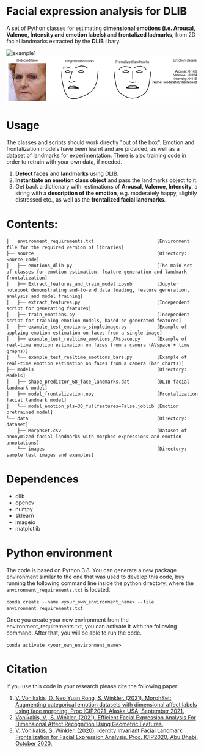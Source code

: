 # Facial expression analysis for DLIB
A set of Python classes for estimating **dimensional emotions (i.e. Arousal, Valence, Intensity and emotion labels)** and **frontalized ladmarks**, from 2D facial landmarks extracted by the **DLIB** libary.

![example1](data/images/example.gif "example1")
![example2](data/images/example.png "example2")


# Usage
The classes and scripts should work directly "out of the box". Emotion and frontalization models have been learnt and are provided, as well as a dataset of landmarks for experimentation. There is also training code in order to retrain with your own data, if needed. 
1. **Detect faces** and **landmarks** using DLIB.
2. **Instantiate an emotion class object** and pass the landmarks object to it. 
3. Get back a dictionary with: estimations of **Arousal, Valence, Intensity**, a string with a **description of the emotion**, e.g. moderately happy, slightly distressed etc., as well as the **frontalized facial landmarks**.


# Contents:
```tree
│   environment_requirements.txt                       [Environment file for the required version of libraries]
├── source                                             [Directory: Source code]
│   ├── emotions_dlib.py                               [The main set of classes for emotion estimation, feature generation and landmark frontalization] 
│   ├── Extract_features_and_train_model.ipynb         [Jupyter notebook demonstrating end-to-end data loading, feature generation, analysis and model training]
│   ├── extract_features.py                            [Independent script for generating features]
│   ├── train_emotions.py                              [Independent script for training emotion models, based on generated features]
│   ├── example_test_emotions_singleimage.py           [Example of applying emotion estimation on faces from a single image]
│   ├── example_test_realtime_emotions_AVspace.py      [Example of real-time emotion estimation on faces from a camera (AVspace + time graphs)]
│   └── example_test_realtime_emotions_bars.py         [Example of real-time emotion estimation on faces from a camera (bar charts)]
├── models                                             [Directory: Models]
│   ├── shape_predictor_68_face_landmarks.dat          [DLIB facial landmark model] 
│   ├── model_frontalization.npy                       [Frontalization facial landmark model] 
│   └── model_emotion_pls=30_fullfeatures=False.joblib [Emotion pretrained model]
└── data                                               [Directory: dataset]
    ├── Morphset.csv                                   [Dataset of anonymized facial landmarks with morphed expressions and emotion annotations]
    └── images                                         [Directory: sample test images and examples]
```


# Dependences
- dlib
- opencv
- numpy
- sklearn
- imageio
- matplotlib


# Python environment
The code is based on Python 3.8. You can generate a new package environment similar to the one that was used to develop this code, buy running the following command line inside the python directory, where the ```environment_requirements.txt``` is located. 

```conda create --name <your_own_environment_name> --file environment_requirements.txt```

Once you create your new environment from the environment_requirements.txt, you can activate it with the following command. After that, you will be able to run the code.

```conda activate <your_own_environment_name>```


# Citation
If you use this code in your research please cite the following paper:
1. [V. Vonikakis, D. Neo Yuan Rong, S. Winkler. (2021). MorphSet: Augmenting categorical emotion datasets with dimensional affect labels using face morphing. Proc ICIP2021, Alaska USA, September 2021.](https://arxiv.org/abs/2103.02854)
2. [Vonikakis, V., S. Winkler. (2021). Efficient Facial Expression Analysis For Dimensional Affect Recognition Using Geometric Features.](https://arxiv.org/abs/2106.07817)
3. [V. Vonikakis, S. Winkler. (2020). Identity Invariant Facial Landmark Frontalization for Facial Expression Analysis. Proc. ICIP2020, Abu Dhabi, October 2020.](https://stefan.winkler.site/Publications/icip2020a.pdf)
